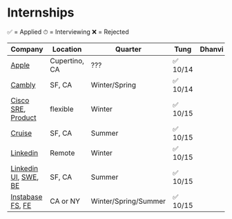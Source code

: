# Internships
✅ = Applied ⏱ = Interviewing ❌ = Rejected

| Company | Location | Quarter | Tung | Dhanvi |
| --------|----------|---------|------|--------|
| [Apple](https://jobs.apple.com/en-us/details/200253195/software-engineering-internship?team=STDNT) | Cupertino, CA | ??? | ✅ 10/14 | | 
| [Cambly](https://jobs.lever.co/cambly/a85a325b-1992-421b-8e62-ea487a8fba0b) | SF, CA | Winter/Spring | ✅ 10/14 | |
| [Cisco SRE](https://jobs.cisco.com/jobs/ProjectDetail/Site-Reliability-Engineer-Winter-2022-Internship-Bachelors-Meraki/1340139?user=1), [Product](https://jobs.cisco.com/jobs/ProjectDetail/Product-Software-Engineer-Winter-2022-Internship-Meraki/1339451?user=1) | flexible | Winter |  ✅ 10/15 | |
| [Cruise](https://www.getcruise.com/careers/jobs/3476088/?department=2bGFusPlaxpzEPHPIb2QLK&isRemoteEligible=No&search=intern) | SF, CA | Summer | ✅ 10/15 | |
| [Linkedin](https://www.linkedin.com/jobs/search/?currentJobId=2705876685&f_C=1337&f_E=1&geoId=90000084&keywords=linkedin&location=San%20Francisco%20Bay%20Area) | Remote | Winter | ✅ 10/15 |
| [Linkedin UI](https://www.linkedin.com/jobs/search/?currentJobId=2705888275&f_C=1337&f_E=1&geoId=90000084&keywords=linkedin&location=San%20Francisco%20Bay%20Area), [SWE](https://www.linkedin.com/jobs/search/?currentJobId=2705883159&f_C=1337&f_E=1&geoId=90000084&keywords=linkedin&location=San%20Francisco%20Bay%20Area), [BE](https://www.linkedin.com/jobs/search/?currentJobId=2707291379&f_C=1337&f_E=1&geoId=90000084&keywords=linkedin&location=San%20Francisco%20Bay%20Area)| SF, CA | Summer | ✅ 10/15	|
| [Instabase FS](https://instabase.com/careers/?gh_jid=5498192002), [FE](https://instabase.com/careers/?gh_jid=5498194002) | CA or NY | Winter/Spring/Summer | ✅ 10/15
